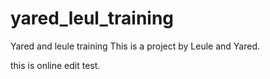 # yared_leul_training
Yared and leule training 
This is a project by Leule and Yared.

this is online edit test.
